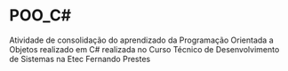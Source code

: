 # POO_C#
Atividade de consolidação do aprendizado da Programação Orientada a Objetos realizado em C# realizada no Curso Técnico de Desenvolvimento de Sistemas na Etec Fernando Prestes
